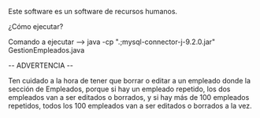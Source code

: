 Este software es un software de recursos humanos.

¿Cómo ejecutar?

Comando a ejecutar --> java -cp ".;mysql-connector-j-9.2.0.jar" GestionEmpleados.java

-- ADVERTENCIA --

Ten cuidado a la hora de tener que borrar o editar a un empleado donde la sección de Empleados, porque si hay un empleado repetido, los dos empleados van a ser editados o borrados, y si hay más de 100 empleados repetidos, todos los 100 empleados van a ser editados o borrados a la vez.
